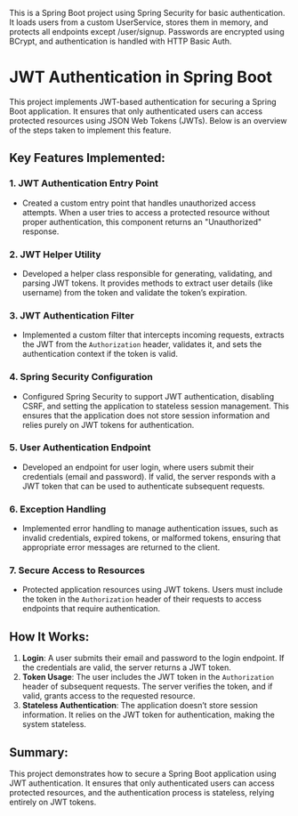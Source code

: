 This is a Spring Boot project using Spring Security for basic authentication. It loads users from a custom UserService, stores them in memory, and protects all endpoints except /user/signup. Passwords are encrypted using BCrypt, and authentication is handled with HTTP Basic Auth.

# JWT Authentication in Spring Boot

This project implements JWT-based authentication for securing a Spring Boot application. It ensures that only authenticated users can access protected resources using JSON Web Tokens (JWTs). Below is an overview of the steps taken to implement this feature.

## Key Features Implemented:

### 1. **JWT Authentication Entry Point**
- Created a custom entry point that handles unauthorized access attempts. When a user tries to access a protected resource without proper authentication, this component returns an "Unauthorized" response.

### 2. **JWT Helper Utility**
- Developed a helper class responsible for generating, validating, and parsing JWT tokens. It provides methods to extract user details (like username) from the token and validate the token’s expiration.

### 3. **JWT Authentication Filter**
- Implemented a custom filter that intercepts incoming requests, extracts the JWT from the `Authorization` header, validates it, and sets the authentication context if the token is valid.

### 4. **Spring Security Configuration**
- Configured Spring Security to support JWT authentication, disabling CSRF, and setting the application to stateless session management. This ensures that the application does not store session information and relies purely on JWT tokens for authentication.

### 5. **User Authentication Endpoint**
- Developed an endpoint for user login, where users submit their credentials (email and password). If valid, the server responds with a JWT token that can be used to authenticate subsequent requests.

### 6. **Exception Handling**
- Implemented error handling to manage authentication issues, such as invalid credentials, expired tokens, or malformed tokens, ensuring that appropriate error messages are returned to the client.

### 7. **Secure Access to Resources**
- Protected application resources using JWT tokens. Users must include the token in the `Authorization` header of their requests to access endpoints that require authentication.

## How It Works:
1. **Login**: A user submits their email and password to the login endpoint. If the credentials are valid, the server returns a JWT token.
2. **Token Usage**: The user includes the JWT token in the `Authorization` header of subsequent requests. The server verifies the token, and if valid, grants access to the requested resource.
3. **Stateless Authentication**: The application doesn’t store session information. It relies on the JWT token for authentication, making the system stateless.

## Summary:
This project demonstrates how to secure a Spring Boot application using JWT authentication. It ensures that only authenticated users can access protected resources, and the authentication process is stateless, relying entirely on JWT tokens. 
